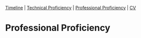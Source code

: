 [Timeline](index.md) | [Technical Proficiency](technical.md) | [Professional Proficiency](professional.md) | [CV](cv.md)

# Professional Proficiency
